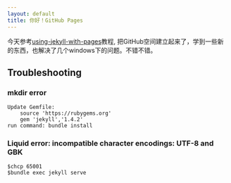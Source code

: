 ```yaml
---
layout: default
title: 你好！GitHub Pages
---
```


今天参考[using-jekyll-with-pages](https://help.github.com/articles/using-jekyll-with-pages "GitHub Pages Help")教程,
把GitHub空间建立起来了，学到一些新的东西，也解决了几个windows下的问题。不错不错。

Troubleshooting
-----
### mkdir error
	Update Gemfile:
		source 'https://rubygems.org'
		gem 'jekyll','1.4.2'
	run command: bundle install

### Liquid error: incompatible character encodings: UTF-8 and GBK
	$chcp 65001
	$bundle exec jekyll serve